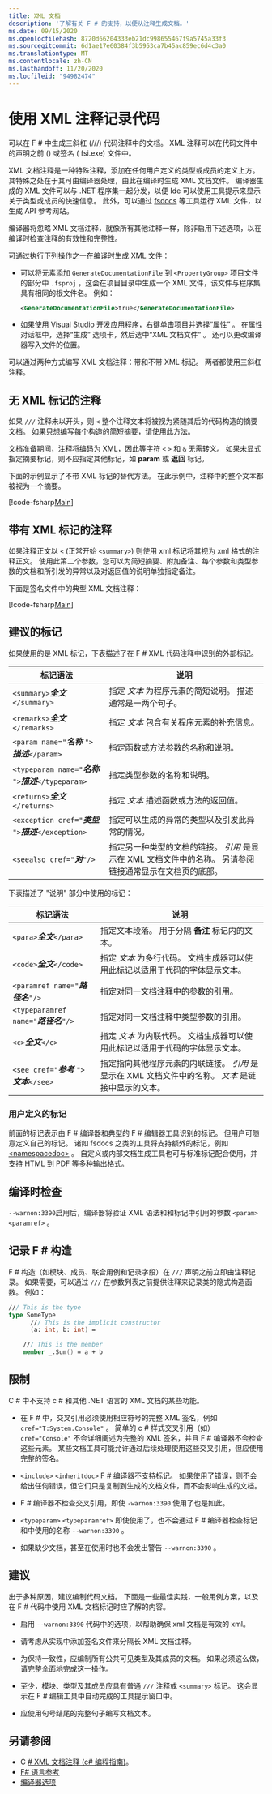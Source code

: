 ```yaml
---
title: XML 文档
description: '了解有关 F # 的支持，以便从注释生成文档。'
ms.date: 09/15/2020
ms.openlocfilehash: 8720d66204333eb21dc998655467f9a5745a33f3
ms.sourcegitcommit: 6d1ae17e60384f3b5953ca7b45ac859ec6d4c3a0
ms.translationtype: MT
ms.contentlocale: zh-CN
ms.lasthandoff: 11/20/2020
ms.locfileid: "94982474"
---
```

# <a name="document-your-code-with-xml-comments"></a>使用 XML 注释记录代码

可以在 F # 中生成三斜杠 (///) 代码注释中的文档。 XML 注释可以在代码文件中的声明之前 () 或签名 ( fsi.exe) 文件中。

XML 文档注释是一种特殊注释，添加在任何用户定义的类型或成员的定义上方。
其特殊之处在于其可由编译器处理，由此在编译时生成 XML 文档文件。
编译器生成的 XML 文件可以与 .NET 程序集一起分发，以便 Ide 可以使用工具提示来显示关于类型或成员的快速信息。 此外，可以通过 [fsdocs](http://fsprojects.github.io/FSharp.Formatting/) 等工具运行 XML 文件，以生成 API 参考网站。

编译器将忽略 XML 文档注释，就像所有其他注释一样，除非启用下述选项，以在编译时检查注释的有效性和完整性。

可通过执行下列操作之一在编译时生成 XML 文件：

- 可以将元素添加 `GenerateDocumentationFile` 到 `<PropertyGroup>` 项目文件的部分中 `.fsproj` ，这会在项目目录中生成一个 XML 文件，该文件与程序集具有相同的根文件名。 例如：

   ```xml
   <GenerateDocumentationFile>true</GenerateDocumentationFile>
   ```

- 如果使用 Visual Studio 开发应用程序，右键单击项目并选择“属性”  。 在属性对话框中，选择“生成”  选项卡，然后选中“XML 文档文件”  。 还可以更改编译器写入文件的位置。

可以通过两种方式编写 XML 文档注释：带和不带 XML 标记。 两者都使用三斜杠注释。

## <a name="comments-without-xml-tags"></a>无 XML 标记的注释

如果 `///` 注释未以开头，则 `<` 整个注释文本将被视为紧随其后的代码构造的摘要文档。 如果只想编写每个构造的简短摘要，请使用此方法。

文档准备期间，注释将编码为 XML，因此等字符 `<` `>` 和 `&` 无需转义。 如果未显式指定摘要标记，则不应指定其他标记，如 **param** 或 **返回** 标记。

下面的示例显示了不带 XML 标记的替代方法。 在此示例中，注释中的整个文本都被视为一个摘要。

[!code-fsharp[Main](~/samples/snippets/fsharp/lang-ref-2/snippet7102.fs)]

## <a name="comments-with-xml-tags"></a>带有 XML 标记的注释

如果注释正文以 `<` (正常开始 `<summary>`) 则使用 xml 标记将其视为 xml 格式的注释正文。 使用此第二个参数，您可以为简短摘要、附加备注、每个参数和类型参数的文档和所引发的异常以及对返回值的说明单独指定备注。

下面是签名文件中的典型 XML 文档注释：

[!code-fsharp[Main](~/samples/snippets/fsharp/lang-ref-2/snippet7101.fs)]

## <a name="recommended-tags"></a>建议的标记

如果使用的是 XML 标记，下表描述了在 F # XML 代码注释中识别的外部标记。

| 标记语法                                  | 说明 |
|---------------------------------------------|-----------|
| `<summary>`**_全文_**`</summary>`           | 指定 *文本* 为程序元素的简短说明。 描述通常是一两个句子。|
| `<remarks>`**_全文_**`</remarks>`           | 指定 *文本* 包含有关程序元素的补充信息。|
| `<param name="`**_名称_** `">`**_描述_**`</param>` | 指定函数或方法参数的名称和说明。|
| `<typeparam name="`**_名称_** `">`**_描述_**`</typeparam>` | 指定类型参数的名称和说明。|
| `<returns>`**_全文_**`</returns>`           | 指定 *文本* 描述函数或方法的返回值。|
| `<exception cref="`**_类型_** `">`**_描述_**`</exception>` |指定可以生成的异常的类型以及引发此异常的情况。|
| `<seealso cref="`**_对_**`"/>`      | 指定另一种类型的文档的链接。 *引用* 是显示在 XML 文档文件中的名称。 另请参阅链接通常显示在文档页的底部。|

下表描述了 "说明" 部分中使用的标记：

| 标记语法                                | 说明 |
|-------------------------------------------|-------------|
| `<para>`**_全文_**`</para>`               | 指定文本段落。 用于分隔 **备注** 标记内的文本。|
| `<code>`**_全文_**`</code>`               | 指定 *文本* 为多行代码。 文档生成器可以使用此标记以适用于代码的字体显示文本。|
| `<paramref name="`**_路径名_**`"/>`         | 指定对同一文档注释中的参数的引用。|
| `<typeparamref name="`**_路径名_**`"/>`     | 指定对同一文档注释中类型参数的引用。|
| `<c>`**_全文_**`</c>`                     | 指定 *文本* 为内联代码。 文档生成器可以使用此标记以适用于代码的字体显示文本。|
| `<see cref="`**_参考_** `">`**_文本_**`</see>` | 指定指向其他程序元素的内联链接。 *引用* 是显示在 XML 文档文件中的名称。 *文本* 是链接中显示的文本。|

### <a name="user-defined-tags"></a>用户定义的标记

前面的标记表示由 F # 编译器和典型的 F # 编辑器工具识别的标记。 但用户可随意定义自己的标记。
诸如 fsdocs 之类的工具将支持额外的标记，例如 [\<namespacedoc>](https://github.com/fsharp/fslang-design/blob/master/tooling/FST-1031-xmldoc-extensions.md) 。
自定义或内部文档生成工具也可与标准标记配合使用，并支持 HTML 到 PDF 等多种输出格式。

## <a name="compile-time-checking"></a>编译时检查

`--warnon:3390`启用后，编译器将验证 XML 语法和和标记中引用的参数 `<param>` `<paramref>` 。

## <a name="documenting-f-constructs"></a>记录 F # 构造

F # 构造（如模块、成员、联合用例和记录字段）在 `///` 声明之前立即由注释记录。
如果需要，可以通过 `///` 在参数列表之前提供注释来记录类的隐式构造函数。 例如：

```fsharp
/// This is the type
type SomeType
      /// This is the implicit constructor
      (a: int, b: int) =

    /// This is the member
    member _.Sum() = a + b
```

## <a name="limitations"></a>限制

C # 中不支持 c # 和其他 .NET 语言的 XML 文档的某些功能。

- 在 F # 中，交叉引用必须使用相应符号的完整 XML 签名，例如 `cref="T:System.Console"` 。
  简单的 c # 样式交叉引用（如） `cref="Console"` 不会详细阐述为完整的 XML 签名，并且 F # 编译器不会检查这些元素。 某些文档工具可能允许通过后续处理使用这些交叉引用，但应使用完整的签名。
  
- `<include>` `<inheritdoc>` F # 编译器不支持标记。 如果使用了错误，则不会给出任何错误，但它们只是复制到生成的文档文件，而不会影响生成的文档。

- F # 编译器不检查交叉引用，即使 `-warnon:3390` 使用了也是如此。

- `<typeparam>` `<typeparamref>` 即使使用了，也不会通过 F # 编译器检查标记和中使用的名称 `--warnon:3390` 。

- 如果缺少文档，甚至在使用时也不会发出警告 `--warnon:3390` 。

## <a name="recommendations"></a>建议

出于多种原因，建议编制代码文档。 下面是一些最佳实践，一般用例方案，以及在 F # 代码中使用 XML 文档标记时应了解的内容。

- 启用 `--warnon:3390` 代码中的选项，以帮助确保 xml 文档是有效的 xml。

- 请考虑从实现中添加签名文件来分隔长 XML 文档注释。

- 为保持一致性，应编制所有公共可见类型及其成员的文档。 如果必须这么做，请完整全面地完成这一操作。

- 至少，模块、类型及其成员应具有普通 `///` 注释或 `<summary>` 标记。 这会显示在 F # 编辑工具中自动完成的工具提示窗口中。

- 应使用句号结尾的完整句子编写文档文本。

## <a name="see-also"></a>另请参阅

- C [# XML 文档注释 &#40;c&#35; 编程指南&#41;](../../csharp/programming-guide/xmldoc/index.md)。
- [F# 语言参考](index.md)
- [编译器选项](compiler-options.md)
